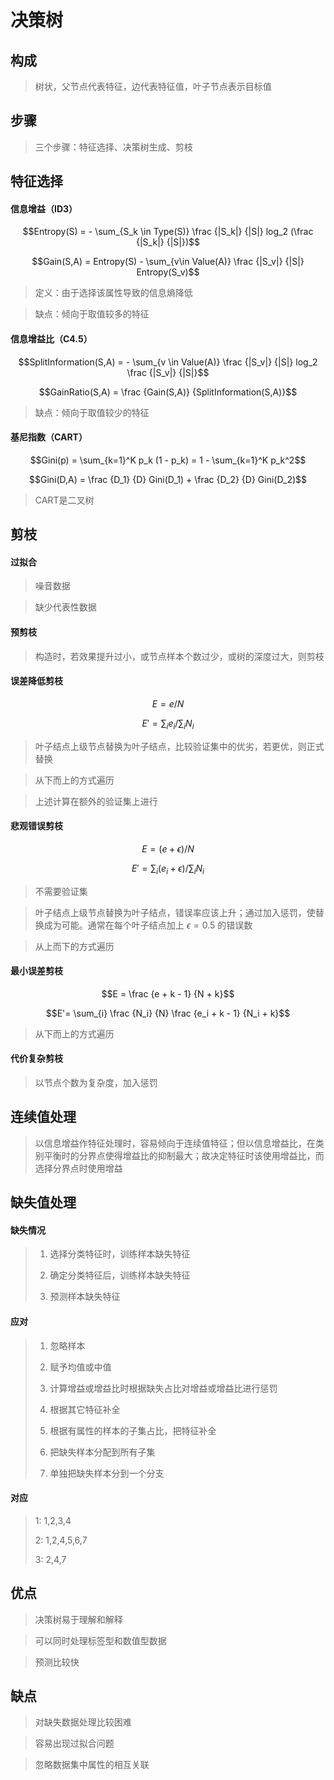 # 决策树

## 构成

>树状，父节点代表特征，边代表特征值，叶子节点表示目标值

## 步骤

>三个步骤：特征选择、决策树生成、剪枝

## 特征选择

#### 信息增益（ID3）

$$Entropy(S) = - \sum_{S_k \in Type(S)} \frac {|S_k|} {|S|} log_2 (\frac {|S_k|} {|S|})$$

$$Gain(S,A) = Entropy(S) - \sum_{v\in Value(A)} \frac {|S_v|} {|S|} Entropy(S_v)$$

>定义：由于选择该属性导致的信息熵降低

>缺点：倾向于取值较多的特征

#### 信息增益比（C4.5）

$$SplitInformation(S,A) = - \sum_{v \in Value(A)} \frac {|S_v|} {|S|} log_2 \frac {|S_v|} {|S|}$$

$$GainRatio(S,A) = \frac {Gain(S,A)} {SplitInformation(S,A)}$$

>缺点：倾向于取值较少的特征

#### 基尼指数（CART）

$$Gini(p) = \sum_{k=1}^K p_k (1 - p_k) = 1 - \sum_{k=1}^K p_k^2$$

$$Gini(D,A) = \frac {D_1} {D} Gini(D_1) + \frac {D_2} {D} Gini(D_2)$$

>CART是二叉树

## 剪枝

#### 过拟合

>噪音数据

>缺少代表性数据

#### 预剪枝

>构造时，若效果提升过小，或节点样本个数过少，或树的深度过大，则剪枝

#### 误差降低剪枝

$$E = e / N$$

$$E' = \sum_{i} e_i / \sum_i N_i$$

>叶子结点上级节点替换为叶子结点，比较验证集中的优劣，若更优，则正式替换

>从下而上的方式遍历

>上述计算在额外的验证集上进行

#### 悲观错误剪枝

$$E = (e + \epsilon)/ N$$

$$E'= \sum_{i} (e_i + \epsilon) / \sum_i N_i$$

>不需要验证集

>叶子结点上级节点替换为叶子结点，错误率应该上升；通过加入惩罚，使替换成为可能。通常在每个叶子结点加上 $\epsilon = 0.5$ 的错误数

>从上而下的方式遍历

#### 最小误差剪枝

$$E = \frac {e + k - 1} {N + k}$$

$$E'= \sum_{i} \frac {N_i} {N} \frac {e_i + k - 1} {N_i + k}$$

>从下而上的方式遍历

#### 代价复杂剪枝

>以节点个数为复杂度，加入惩罚

## 连续值处理

>以信息增益作特征处理时，容易倾向于连续值特征；但以信息增益比，在类别平衡时的分界点使得增益比的抑制最大；故决定特征时该使用增益比，而选择分界点时使用增益

## 缺失值处理

#### 缺失情况

>1. 选择分类特征时，训练样本缺失特征
>
>2. 确定分类特征后，训练样本缺失特征
>
>3. 预测样本缺失特征

#### 应对

>1. 忽略样本
>
>2. 赋予均值或中值
>
>3. 计算增益或增益比时根据缺失占比对增益或增益比进行惩罚
>
>4. 根据其它特征补全
>
>5. 根据有属性的样本的子集占比，把特征补全
>
>6. 把缺失样本分配到所有子集
>
>7. 单独把缺失样本分到一个分支

#### 对应

>1: 1,2,3,4
>
>2: 1,2,4,5,6,7
>
>3: 2,4,7

## 优点

>决策树易于理解和解释

>可以同时处理标签型和数值型数据

>预测比较快

## 缺点

>对缺失数据处理比较困难

>容易出现过拟合问题

>忽略数据集中属性的相互关联
